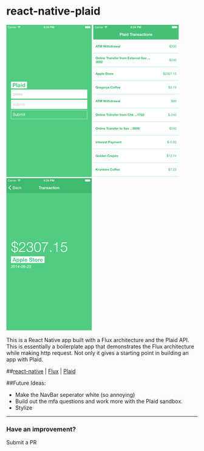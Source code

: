 # react-native-plaid

![1](./img/1.png) ![2](./img/2.png) ![3](./img/3.png)

This is a React Native app built with a Flux architecture and the Plaid API. This is essentially a boilerplate app that demonstrates the Flux architecture while making http request. Not only it gives a starting point in building an app with Plaid.

##[react-native](https://github.com/facebook/react-native) | [Flux](https://github.com/facebook/flux) | [Plaid](https://github.com/plaid)

##Future Ideas:
* Make the NavBar seperator white (so annoying)
* Build out the mfa questions and work more with the Plaid sandbox.
* Stylize

------------------------
### Have an improvement?
Submit a PR
